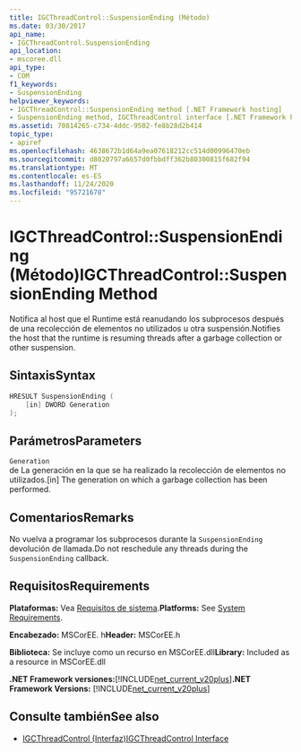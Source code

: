 ```yaml
---
title: IGCThreadControl::SuspensionEnding (Método)
ms.date: 03/30/2017
api_name:
- IGCThreadControl.SuspensionEnding
api_location:
- mscoree.dll
api_type:
- COM
f1_keywords:
- SuspensionEnding
helpviewer_keywords:
- IGCThreadControl::SuspensionEnding method [.NET Framework hosting]
- SuspensionEnding method, IGCThreadControl interface [.NET Framework hosting]
ms.assetid: 70814265-c734-4ddc-9502-fe8b28d2b414
topic_type:
- apiref
ms.openlocfilehash: 4638672b1d64a9ea07618212cc514d00996470eb
ms.sourcegitcommit: d8020797a6657d0fbbdff362b80300815f682f94
ms.translationtype: MT
ms.contentlocale: es-ES
ms.lasthandoff: 11/24/2020
ms.locfileid: "95721678"
---
```

# <a name="igcthreadcontrolsuspensionending-method"></a><span data-ttu-id="07cc2-102">IGCThreadControl::SuspensionEnding (Método)</span><span class="sxs-lookup"><span data-stu-id="07cc2-102">IGCThreadControl::SuspensionEnding Method</span></span>

<span data-ttu-id="07cc2-103">Notifica al host que el Runtime está reanudando los subprocesos después de una recolección de elementos no utilizados u otra suspensión.</span><span class="sxs-lookup"><span data-stu-id="07cc2-103">Notifies the host that the runtime is resuming threads after a garbage collection or other suspension.</span></span>  
  
## <a name="syntax"></a><span data-ttu-id="07cc2-104">Sintaxis</span><span class="sxs-lookup"><span data-stu-id="07cc2-104">Syntax</span></span>  
  
```cpp  
HRESULT SuspensionEnding (  
    [in] DWORD Generation  
);  
```  
  
## <a name="parameters"></a><span data-ttu-id="07cc2-105">Parámetros</span><span class="sxs-lookup"><span data-stu-id="07cc2-105">Parameters</span></span>  

 `Generation`  
 <span data-ttu-id="07cc2-106">de La generación en la que se ha realizado la recolección de elementos no utilizados.</span><span class="sxs-lookup"><span data-stu-id="07cc2-106">[in] The generation on which a garbage collection has been performed.</span></span>  
  
## <a name="remarks"></a><span data-ttu-id="07cc2-107">Comentarios</span><span class="sxs-lookup"><span data-stu-id="07cc2-107">Remarks</span></span>  

 <span data-ttu-id="07cc2-108">No vuelva a programar los subprocesos durante la `SuspensionEnding` devolución de llamada.</span><span class="sxs-lookup"><span data-stu-id="07cc2-108">Do not reschedule any threads during the `SuspensionEnding` callback.</span></span>  
  
## <a name="requirements"></a><span data-ttu-id="07cc2-109">Requisitos</span><span class="sxs-lookup"><span data-stu-id="07cc2-109">Requirements</span></span>  

 <span data-ttu-id="07cc2-110">**Plataformas:** Vea [Requisitos de sistema](../../get-started/system-requirements.md).</span><span class="sxs-lookup"><span data-stu-id="07cc2-110">**Platforms:** See [System Requirements](../../get-started/system-requirements.md).</span></span>  
  
 <span data-ttu-id="07cc2-111">**Encabezado:** MSCorEE. h</span><span class="sxs-lookup"><span data-stu-id="07cc2-111">**Header:** MSCorEE.h</span></span>  
  
 <span data-ttu-id="07cc2-112">**Biblioteca:** Se incluye como un recurso en MSCorEE.dll</span><span class="sxs-lookup"><span data-stu-id="07cc2-112">**Library:** Included as a resource in MSCorEE.dll</span></span>  
  
 <span data-ttu-id="07cc2-113">**.NET Framework versiones:**[!INCLUDE[net_current_v20plus](../../../../includes/net-current-v20plus-md.md)]</span><span class="sxs-lookup"><span data-stu-id="07cc2-113">**.NET Framework Versions:** [!INCLUDE[net_current_v20plus](../../../../includes/net-current-v20plus-md.md)]</span></span>  
  
## <a name="see-also"></a><span data-ttu-id="07cc2-114">Consulte también</span><span class="sxs-lookup"><span data-stu-id="07cc2-114">See also</span></span>

- [<span data-ttu-id="07cc2-115">IGCThreadControl (Interfaz)</span><span class="sxs-lookup"><span data-stu-id="07cc2-115">IGCThreadControl Interface</span></span>](igcthreadcontrol-interface.md)
